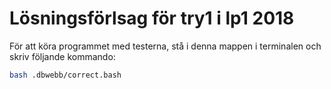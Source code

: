 
Lösningsförlsag för try1 i lp1 2018
====================================

För att köra programmet med testerna, stå i denna mappen i terminalen och skriv följande kommando:

```bash
bash .dbwebb/correct.bash
```
